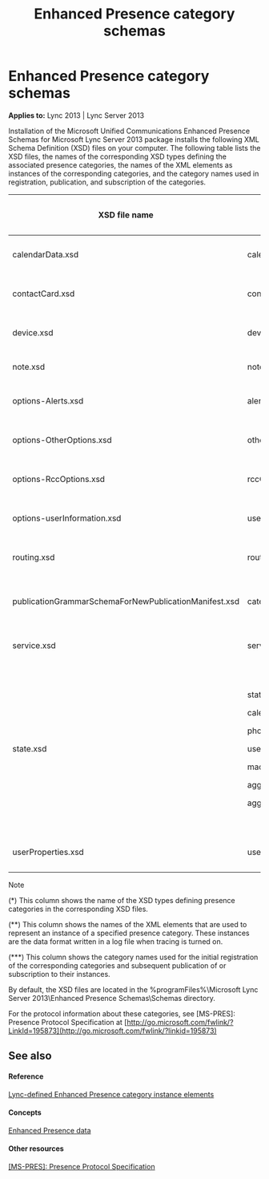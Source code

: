 ﻿---
title: Enhanced Presence category schemas
TOCTitle: Enhanced Presence category schemas
ms:assetid: b0126b0d-345e-4c30-b2b7-c33951b35039
ms:mtpsurl: https://msdn.microsoft.com/library/Dn454624(v=office.15)
ms:contentKeyID: 57093014
ms.date: 02/11/2016
mtps_version: v=office.15
---

# Enhanced Presence category schemas


**Applies to:** Lync 2013 | Lync Server 2013

Installation of the Microsoft Unified Communications Enhanced Presence Schemas for Microsoft Lync Server 2013 package installs the following XML Schema Definition (XSD) files on your computer. The following table lists the XSD files, the names of the corresponding XSD types defining the associated presence categories, the names of the XML elements as instances of the corresponding categories, and the category names used in registration, publication, and subscription of the categories.

<table>
<colgroup>
<col style="width: 25%" />
<col style="width: 25%" />
<col style="width: 25%" />
<col style="width: 25%" />
</colgroup>
<thead>
<tr class="header">
<th><p>XSD file name</p></th>
<th><p>Category XSD type (*)</p></th>
<th><p>Category instance data element (**)</p></th>
<th><p>Category name (***)</p></th>
</tr>
</thead>
<tbody>
<tr class="odd">
<td><p>calendarData.xsd</p></td>
<td><p>calendarDataType</p></td>
<td><p>&lt;<a href="calendardata-category-instance-value-element.md">calendarData category instance value element</a>&gt;</p></td>
<td><p>calendarData</p></td>
</tr>
<tr class="even">
<td><p>contactCard.xsd</p></td>
<td><p>contactCardType</p></td>
<td><p>&lt;<a href="contactcard-category-instance-value-element.md">contactCard category instance value element</a>&gt;</p></td>
<td><p>contactCard</p></td>
</tr>
<tr class="odd">
<td><p>device.xsd</p></td>
<td><p>deviceType</p></td>
<td><p>&lt;<a href="device-category-instance-value-element.md">device category instance value element</a>&gt;</p></td>
<td><p>device</p></td>
</tr>
<tr class="even">
<td><p>note.xsd</p></td>
<td><p>noteType</p></td>
<td><p>&lt;<a href="note-category-instance-value-element.md">note category instance value element</a>&gt;</p></td>
<td><p>note</p></td>
</tr>
<tr class="odd">
<td><p>options-Alerts.xsd</p></td>
<td><p>alertsType</p></td>
<td><p>&lt;<a href="alerts-category-instance-value-element.md">alerts category instance value element</a>&gt;</p></td>
<td><p>alerts</p></td>
</tr>
<tr class="even">
<td><p>options-OtherOptions.xsd</p></td>
<td><p>otherOptionsType</p></td>
<td><p>&lt;<a href="otheroptions-category-instance-value-element.md">otherOptions category instance value element</a>&gt;</p></td>
<td><p>otherOptions</p></td>
</tr>
<tr class="odd">
<td><p>options-RccOptions.xsd</p></td>
<td><p>rccOptionsType</p></td>
<td><p>&lt;<a href="rccoptions-category-instance-value-element.md">rccOptions category instance value element</a>&gt;</p></td>
<td><p>rccOptions</p></td>
</tr>
<tr class="even">
<td><p>options-userInformation.xsd</p></td>
<td><p>userInformationType</p></td>
<td><p>&lt;<a href="userinformation-category-instance-value-element.md">userInformation category instance value element</a>&gt;</p></td>
<td><p>userInformation</p></td>
</tr>
<tr class="odd">
<td><p>routing.xsd</p></td>
<td><p>routing-type</p></td>
<td><p>&lt;<a href="routing-category-instance-value-element.md">routing category instance value element</a>&gt;</p></td>
<td><p>routing</p></td>
</tr>
<tr class="even">
<td><p>publicationGrammarSchemaForNewPublicationManifest.xsd</p></td>
<td><p>categoryPublicationManifestType</p></td>
<td><p>&lt;<a href="categorypublicationmanifest-element.md">categoryPublicationManifest element</a>&gt;</p></td>
<td><p>Category publication grammar</p></td>
</tr>
<tr class="odd">
<td><p>service.xsd</p></td>
<td><p>servicesType</p></td>
<td><p>&lt;<a href="services-category-instance-value-element.md">services category instance value element</a>&gt;</p></td>
<td><p>services</p></td>
</tr>
<tr class="even">
<td><p>state.xsd</p></td>
<td><p>stateType</p>
<p>calendarState</p>
<p>phoneState</p>
<p>userState</p>
<p>machineState</p>
<p>aggregateState</p>
<p>aggregateMachineState</p></td>
<td><p>&lt;<a href="state-category-instance-value-elements.md">state category instance value elements</a>&gt;</p>
<p>&lt;<a href="state-element_3.md">state[@type='calendarState'] element</a>&gt;</p>
<p>&lt;<a href="state-element_1.md">state[@type='phoneState'] element</a>&gt;</p>
<p>&lt;<a href="state-element.md">state[@type='userState'] element</a>&gt;</p>
<p>&lt;<a href="state-element_2.md">state[@type='machineState'] element</a>&gt;</p>
<p>&lt;<a href="state-element_4.md">state[@type='aggregateState'] element</a>&gt;</p>
<p>&lt;<a href="state-element_5.md">state[@type='aggregateMachineState'] element</a>&gt;</p></td>
<td><p>state</p>
<p>state</p>
<p>state</p>
<p>state</p>
<p>state</p>
<p>state</p>
<p>state</p></td>
</tr>
<tr class="odd">
<td><p>userProperties.xsd</p></td>
<td><p>userPropertiesType</p></td>
<td><p>&lt;<a href="userproperties-category-instance-value-element.md">userProperties category instance value element</a>&gt;</p></td>
<td><p>userProperties</p></td>
</tr>
</tbody>
</table>



> [!NOTE]
> <P>(*) This column shows the name of the XSD types defining presence categories in the corresponding XSD files.</P>
> <P>(**) This column shows the names of the XML elements that are used to represent an instance of a specified presence category. These instances are the data format written in a log file when tracing is turned on.</P>
> <P>(***) This column shows the category names used for the initial registration of the corresponding categories and subsequent publication of or subscription to their instances.</P>



By default, the XSD files are located in the %programFiles%\\Microsoft Lync Server 2013\\Enhanced Presence Schemas\\Schemas directory.

For the protocol information about these categories, see \[MS-PRES\]: Presence Protocol Specification at [http://go.microsoft.com/fwlink/?LinkId=195873](http://go.microsoft.com/fwlink/?linkid=195873)

## See also

#### Reference

[Lync-defined Enhanced Presence category instance elements](lync-defined-enhanced-presence-category-instance-elements.md)

#### Concepts

[Enhanced Presence data](enhanced-presence-data.md)

#### Other resources

[\[MS-PRES\]: Presence Protocol Specification](http://go.microsoft.com/fwlink/?linkid=195873)

